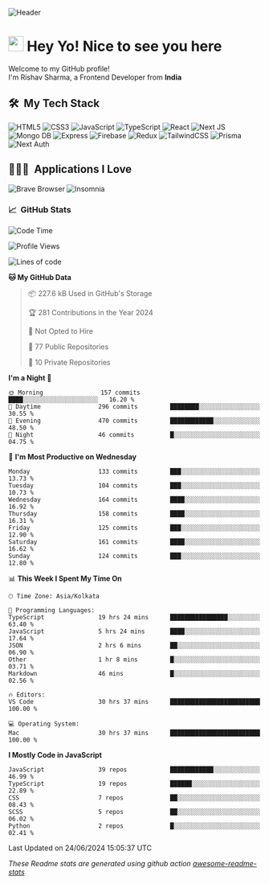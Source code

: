 ![Header](https://github.com/0xrishavsharma/0xrishavsharma/assets/63146727/d1ced55d-0def-4c32-8adf-552853988438)


<h1>
  <img src="https://emojis.slackmojis.com/emojis/images/1531849430/4246/blob-sunglasses.gif?1531849430" width="30"/> 
  Hey Yo! Nice to see you here 
<!--   <img src="https://user-images.githubusercontent.com/18350557/176309783-0785949b-9127-417c-8b55-ab5a4333674e.gif" width="30"/>  -->
</h1> 

<p>Welcome to my GitHub profile! </br> I'm Rishav Sharma, a Frontend Developer from <b>India</b>
<h2> 🛠 &nbsp;My Tech Stack</h3>

  ![HTML5](https://img.shields.io/badge/html5-%23E34F26.svg?style=for-the-badge&logo=html5&logoColor=white)
  ![CSS3](https://img.shields.io/badge/css3-%231572B6.svg?style=for-the-badge&logo=css3&logoColor=white)
  ![JavaScript](https://img.shields.io/badge/javascript-%23323330.svg?style=for-the-badge&logo=javascript&logoColor=%23F7DF1E)
  ![TypeScript](https://img.shields.io/badge/typescript-%23007ACC.svg?style=for-the-badge&logo=typescript&logoColor=white)
  ![React](https://img.shields.io/badge/react-%2320232a.svg?style=for-the-badge&logo=react&logoColor=%2361DAFB)
  ![Next JS](https://img.shields.io/badge/Next-black?style=for-the-badge&logo=next.js&logoColor=white)
  ![Mongo DB](https://img.shields.io/badge/MongoDB-13AA52?style=for-the-badge&logo=next.js&logoColor=white)
  ![Express](https://img.shields.io/badge/Express-1D1F21?style=for-the-badge&logo=express&logoColor=white)
  ![Firebase](https://img.shields.io/badge/Firebase-039BE5?style=for-the-badge&logo=Firebase&logoColor=white)
  ![Redux](https://img.shields.io/badge/redux-%23593d88.svg?style=for-the-badge&logo=redux&logoColor=white)
  ![TailwindCSS](https://img.shields.io/badge/tailwindcss-%2338B2AC.svg?style=for-the-badge&logo=tailwind-css&logoColor=white)
  ![Prisma](https://img.shields.io/badge/Prisma-3982CE?style=for-the-badge&logo=Prisma&logoColor=white)
  ![Next Auth](https://img.shields.io/badge/next--auth-3982CE?style=for-the-badge&logo=auth&logoColor=white)

<h2> 👨🏻‍💻 &nbsp;Applications I Love </h3>

  ![Brave Browser](https://img.shields.io/badge/-Brave_Browser-FB542B?style=for-the-badge&logo=brave&logoColor=white)
  ![Insomnia](https://img.shields.io/badge/-Insomnia-5849BE?style=for-the-badge&logo=insomnia&logoColor=white)


<h3> 📈 &nbsp;GitHub Stats </h3>

<!--START_SECTION:waka-->
![Code Time](http://img.shields.io/badge/Code%20Time-149%20hrs%201%20min-blue)

![Profile Views](http://img.shields.io/badge/Profile%20Views-0-blue)

![Lines of code](https://img.shields.io/badge/From%20Hello%20World%20I%27ve%20Written-8.2%20million%20lines%20of%20code-blue)

**🐱 My GitHub Data** 

> 📦 227.6 kB Used in GitHub's Storage 
 > 
> 🏆 281 Contributions in the Year 2024
 > 
> 🚫 Not Opted to Hire
 > 
> 📜 77 Public Repositories 
 > 
> 🔑 10 Private Repositories 
 > 
**I'm a Night 🦉** 

```text
🌞 Morning                157 commits         ████░░░░░░░░░░░░░░░░░░░░░   16.20 % 
🌆 Daytime                296 commits         ████████░░░░░░░░░░░░░░░░░   30.55 % 
🌃 Evening                470 commits         ████████████░░░░░░░░░░░░░   48.50 % 
🌙 Night                  46 commits          █░░░░░░░░░░░░░░░░░░░░░░░░   04.75 % 
```
📅 **I'm Most Productive on Wednesday** 

```text
Monday                   133 commits         ███░░░░░░░░░░░░░░░░░░░░░░   13.73 % 
Tuesday                  104 commits         ███░░░░░░░░░░░░░░░░░░░░░░   10.73 % 
Wednesday                164 commits         ████░░░░░░░░░░░░░░░░░░░░░   16.92 % 
Thursday                 158 commits         ████░░░░░░░░░░░░░░░░░░░░░   16.31 % 
Friday                   125 commits         ███░░░░░░░░░░░░░░░░░░░░░░   12.90 % 
Saturday                 161 commits         ████░░░░░░░░░░░░░░░░░░░░░   16.62 % 
Sunday                   124 commits         ███░░░░░░░░░░░░░░░░░░░░░░   12.80 % 
```


📊 **This Week I Spent My Time On** 

```text
🕑︎ Time Zone: Asia/Kolkata

💬 Programming Languages: 
TypeScript               19 hrs 24 mins      ████████████████░░░░░░░░░   63.40 % 
JavaScript               5 hrs 24 mins       ████░░░░░░░░░░░░░░░░░░░░░   17.64 % 
JSON                     2 hrs 6 mins        ██░░░░░░░░░░░░░░░░░░░░░░░   06.90 % 
Other                    1 hr 8 mins         █░░░░░░░░░░░░░░░░░░░░░░░░   03.71 % 
Markdown                 46 mins             █░░░░░░░░░░░░░░░░░░░░░░░░   02.56 % 

🔥 Editors: 
VS Code                  30 hrs 37 mins      █████████████████████████   100.00 % 

💻 Operating System: 
Mac                      30 hrs 37 mins      █████████████████████████   100.00 % 
```

**I Mostly Code in JavaScript** 

```text
JavaScript               39 repos            ████████████░░░░░░░░░░░░░   46.99 % 
TypeScript               19 repos            ██████░░░░░░░░░░░░░░░░░░░   22.89 % 
CSS                      7 repos             ██░░░░░░░░░░░░░░░░░░░░░░░   08.43 % 
SCSS                     5 repos             ██░░░░░░░░░░░░░░░░░░░░░░░   06.02 % 
Python                   2 repos             █░░░░░░░░░░░░░░░░░░░░░░░░   02.41 % 
```




 Last Updated on 24/06/2024 15:05:37 UTC
<!--END_SECTION:waka-->
*These Readme stats are generated using github action [awesome-readme-stats](https://github.com/anmol098/waka-readme-stats)*
